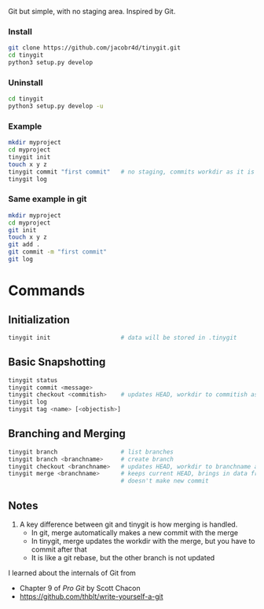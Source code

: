 Git but simple, with no staging area.
Inspired by Git.

### Install

```bash
git clone https://github.com/jacobr4d/tinygit.git
cd tinygit
python3 setup.py develop
```

### Uninstall
```bash
cd tinygit
python3 setup.py develop -u
```

### Example

```bash
mkdir myproject
cd myproject
tinygit init
touch x y z
tinygit commit "first commit"   # no staging, commits workdir as it is
tinygit log
```

### Same example in git

```bash
mkdir myproject
cd myproject
git init
touch x y z
git add .
git commit -m "first commit"
git log
```

# Commands

## Initialization
```bash
tinygit init                    # data will be stored in .tinygit
```

## Basic Snapshotting
```bash
tinygit status
tinygit commit <message>
tinygit checkout <commitish>    # updates HEAD, workdir to commitish as it is
tinygit log
tinygit tag <name> [<objectish>]
```

## Branching and Merging
```bash
tinygit branch                  # list branches
tinygit branch <branchname>     # create branch
tinygit checkout <branchname>   # updates HEAD, workdir to branchname as it is
tinygit merge <branchname>      # keeps current HEAD, brings in data from branchname, 
                                # doesn't make new commit
```

## Notes
1. A key difference between git and tinygit is how merging is handled.
    - In git, merge automatically makes a new commit with the merge
    - In tinygit, merge updates the workdir with the merge, but you have to commit after that
    - It is like a git rebase, but the other branch is not updated

I learned about the internals of Git from
- Chapter 9 of *Pro Git* by Scott Chacon
- https://github.com/thblt/write-yourself-a-git 
